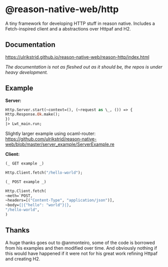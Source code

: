 # @reason-native-web/http

A tiny framework for developing HTTP stuff in reason native. Includes a Fetch-inspired client and a abstractions over Httpaf and H2.

## Documentation

https://ulrikstrid.github.io/reason-native-web/reason-http/index.html

_The documentation is not as fleshed out as it should be, the repos is under heavy development._

## Example

**Server:**

```ocaml
Http.Server.start(~context=(), (~request as \_, ()) => {
Http.Response.Ok.make();
})
|> Lwt_main.run;
```

Slightly larger example using ocaml-router: https://github.com/ulrikstrid/reason-native-web/blob/master/server_example/ServerExample.re

**Client:**

```ocaml
(_ GET example _)

Http.Client.fetch("/hello-world");
```

```ocaml
(_ POST example _)

Http.Client.fetch(
~meth=`POST,
~headers=[("Content-Type", "application/json")],
~body={|{"hello": "world"}|},
"/hello-world",
)

```

## Thanks

A huge thanks goes out to @anmonteiro, some of the code is borrowed from his examples and then modified over time. And obviously nothing if this would have happened if it were not for his great work refining Httpaf and creating H2.

```

```

```

```
